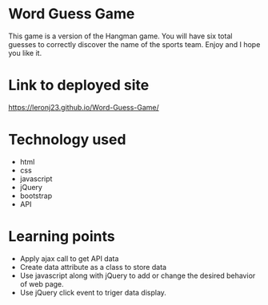 # Word Guess Game

This game is a version of the Hangman game. You will have six total guesses to correctly discover the name of the sports team.
Enjoy and I hope you like it.

# Link to deployed site
https://leronj23.github.io/Word-Guess-Game/


# Technology used
* html
* css
* javascript
* jQuery
* bootstrap
* API


# Learning points
* Apply ajax call to get API data
* Create data attribute as a class to store data
* Use javascript along with jQuery to add or change the desired behavior of web page.
* Use jQuery click event to triger data display.
